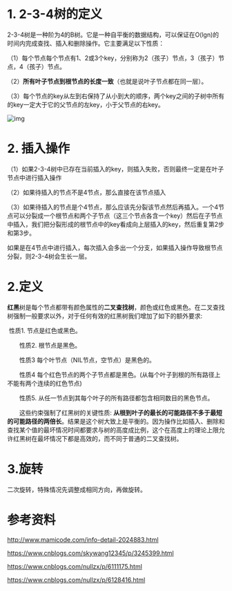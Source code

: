

# 1. 2-3-4树的定义

2-3-4树是一种阶为4的B树。它是一种自平衡的数据结构，可以保证在O(lgn)的时间内完成查找、插入和删除操作。它主要满足以下性质：

（1）每个节点每个节点有1、2或3个key，分别称为2（孩子）节点，3（孩子）节点，4（孩子）节点。

（2）**所有叶子节点到根节点的长度一致**（也就是说叶子节点都在同一层）。

（3）每个节点的key从左到右保持了从小到大的顺序，两个key之间的子树中所有的key一定大于它的父节点的左key，小于父节点的右key。

![img](https://images2015.cnblogs.com/blog/834468/201611/834468-20161128200810193-1147769312.png)

# 2. 插入操作

（1）如果2-3-4树中已存在当前插入的key，则插入失败，否则最终一定是在叶子节点中进行插入操作

（2）如果待插入的节点不是4节点，那么直接在该节点插入

（3）如果待插入的节点是个4节点，那么应该先分裂该节点然后再插入。一个4节点可以分裂成一个根节点和两个子节点（这三个节点各含一个key）然后在子节点中插入，我们把分裂形成的根节点中的key看成向上层插入的key，然后重复第2步和第3步。

   如果是在4节点中进行插入，每次插入会多出一个分支，如果插入操作导致根节点分裂，则2-3-4树会生长一层。

# 2.定义

**红黑**树是每个节点都带有颜色属性的**二叉查找树**，颜色或红色或黑色。在二叉查找树强制一般要求以外，对于任何有效的红黑树我们增加了如下的额外要求:

​	性质1. 节点是红色或黑色。

　　性质2. 根节点是黑色。

　　性质3 每个叶节点（NIL节点，空节点）是黑色的。

　　性质4  每个红色节点的两个子节点都是黑色。(从每个叶子到根的所有路径上不能有两个连续的红色节点)

　　性质5. 从任一节点到其每个叶子的所有路径都包含相同数目的黑色节点。

　　这些约束强制了红黑树的关键性质: **从根到叶子的最长的可能路径不多于最短的可能路径的两倍长**。结果是这个树大致上是平衡的。因为操作比如插入、删除和查找某个值的最坏情况时间都要求与树的高度成比例，这个在高度上的理论上限允许红黑树在最坏情况下都是高效的，而不同于普通的二叉查找树。

# 3.旋转

二次旋转，特殊情况先调整成相同方向，再做旋转。



# 参考资料

http://www.mamicode.com/info-detail-2024883.html

https://www.cnblogs.com/skywang12345/p/3245399.html

https://www.cnblogs.com/nullzx/p/6111175.html

https://www.cnblogs.com/nullzx/p/6128416.html